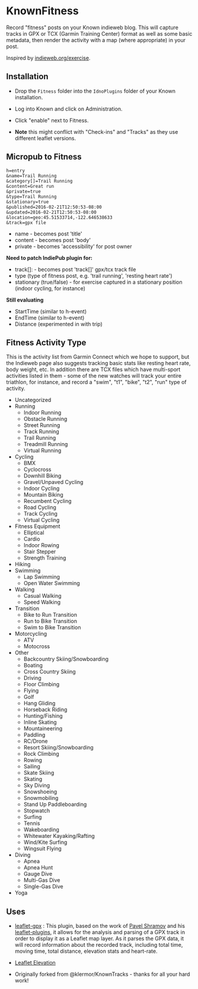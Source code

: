# KnownFitness

Record "fitness" posts on your Known indieweb blog.  This will capture tracks in GPX or TCX (Garmin Training Center) format
as well as some basic metadata, then render the activity with a map (where appropriate) in your post.

Inspired by [indieweb.org/exercise](https://indieweb.org/exercise).

## Installation

  * Drop the `Fitness` folder into the `IdnoPlugins` folder of your Known installation.
  * Log into Known and click on Administration.
  * Click "enable" next to Fitness.

  * __Note__ this might conflict with "Check-ins" and "Tracks" as they use different leaflet versions.

## Micropub to Fitness

```
h=entry
&name=Trail Running
&category[]=Trail Running
&content=Great run
&private=true
&type=Trail Running
&stationary=true
&published=2016-02-21T12:50:53-08:00
&updated=2016-02-21T12:50:53-08:00
&location=geo:45.51533714,-122.646538633
&track=gpx file
```

  * name - becomes post 'title'
  * content - becomes post 'body'
  * private - becomes 'accessibility' for post owner

  __Need to patch IndiePub plugin for:__

  * track[]: - becomes post 'track[]' gpx/tcx track file
  * type (type of fitness post, e.g. 'trail running', 'resting heart rate')
  * stationary (true/false) - for exercise captured in a stationary position (indoor cycling, for instance)

  __Still evaluating__

  * StartTime (similar to h-event)
  * EndTime (similar to h-event)
  * Distance (experimented in with trip)
  
## Fitness Activity Type

This is the activity list from Garmin Connect which we hope to support, but the Indieweb page also suggests tracking basic stats like
resting heart rate, body weight, etc.  In addition there are TCX files which have multi-sport activities listed in them - some of the
new watches will track your entire triathlon, for instance, and record a "swim", "t1", "bike", "t2", "run" type of activity.

  * Uncategorized
  * Running
    *  Indoor Running
    *  Obstacle Running
    *  Street Running
    *  Track Running
    *  Trail Running
    *  Treadmill Running
    *  Virtual Running
  * Cycling
    *  BMX
    *  Cyclocross
    *  Downhill Biking
    *  Gravel/Unpaved Cycling
    *  Indoor Cycling
    *  Mountain Biking
    *  Recumbent Cycling
    *  Road Cycling
    *  Track Cycling
    *  Virtual Cycling
  * Fitness Equipment
    *  Elliptical
    *  Cardio
    *  Indoor Rowing
    *  Stair Stepper
    *  Strength Training
  * Hiking
  * Swimming
    *  Lap Swimming
    *  Open Water Swimming
  * Walking
    *  Casual Walking
    *  Speed Walking
  * Transition
    *  Bike to Run Transition
    *  Run to Bike Transition
    *  Swim to Bike Transition
  * Motorcycling
    *  ATV
    *  Motocross
  * Other
    *  Backcountry Skiing/Snowboarding
    *  Boating
    *  Cross Country Skiing
    *  Driving
    *  Floor Climbing
    *  Flying
    *  Golf
    *  Hang Gliding
    *  Horseback Riding
    *  Hunting/Fishing
    *  Inline Skating
    *  Mountaineering
    *  Paddling
    *  RC/Drone
    *  Resort Skiing/Snowboarding
    *  Rock Climbing
    *  Rowing
    *  Sailing
    *  Skate Skiing
    *  Skating
    *  Sky Diving
    *  Snowshoeing
    *  Snowmobiling
    *  Stand Up Paddleboarding
    *  Stopwatch
    *  Surfing
    *  Tennis
    *  Wakeboarding
    *  Whitewater Kayaking/Rafting
    *  Wind/Kite Surfing
    *  Wingsuit Flying
  * Diving
    *  Apnea
    *  Apnea Hunt
    *  Gauge Dive
    *  Multi-Gas Dive
    *  Single-Gas Dive
  * Yoga

## Uses

  * [leaflet-gpx](https://github.com/mpetazzoni/leaflet-gpx) :  This plugin, based on the work of [Pavel Shramov](http://github.com/shramov) and his [leaflet-plugins](http://github.com/shramov/leaflet-plugins), it allows for the analysis and parsing of a GPX track in order to display it as a Leaflet map layer. As it parses the GPX data, it will record information about the recorded track, including total time, moving time, total distance, elevation stats and heart-rate.
  * [Leaflet Elevation](https://github.com/MrMufflon/Leaflet.Elevation)

  * Originally forked from @klermor/KnownTracks - thanks for all your hard work!

